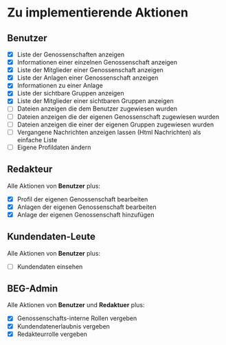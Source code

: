 # Zu implementierende Aktionen

## Benutzer

- [x] Liste der Genossenschaften anzeigen
- [x] Informationen einer einzelnen Genossenschaft anzeigen
- [x] Liste der Mitglieder einer Genossenschaft anzeigen
- [x] Liste der Anlagen einer Genossenschaft anzeigen
- [x] Informationen zu einer Anlage
- [x] Liste der sichtbare Gruppen anzeigen
- [x] Liste der Mitglieder einer sichtbaren Gruppen anzeigen
- [ ] Dateien anzeigen die dem Benutzer zugewiesen wurden
- [ ] Dateien anzeigen die der eigenen Genossenschaft zugewiesen wurden
- [ ] Dateien anzeigen die einer der eigenen Gruppen zugewiesen wurden
- [ ] Vergangene Nachrichten anzeigen lassen (Html Nachrichten) als einfache Liste
- [ ] Eigene Profildaten ändern

## Redakteur

Alle Aktionen von **Benutzer** plus:

- [x] Profil der eigenen Genossenschaft bearbeiten
- [x] Anlagen der eigenen Genossenschaft bearbeiten
- [x] Anlage der eigenen Genossenschaft hinzufügen

## Kundendaten-Leute

Alle Aktionen von **Benutzer** plus:

- [ ] Kundendaten einsehen

## BEG-Admin

Alle Aktionen von **Benutzer** und **Redaktuer** plus:

- [x] Genossenschafts-interne Rollen vergeben
- [x] Kundendatenerlaubnis vergeben
- [x] Redakteurrolle vergeben
